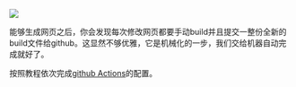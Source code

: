 ![](https://oss-cdn-main.draft.art/aiDraw/predict/output_hd/zGMoxOrHY4aZNyDri58Y8XWAWsIgfTCN-0.jpg)

能够生成网页之后，你会发现每次修改网页都要手动build并且提交一整份全新的build文件给github。这显然不够优雅，它是机械化的一步，我们交给机器自动完成就好了。

按照教程依次完成[github Actions](https://docusaurus.io/docs/deployment#triggering-deployment-with-github-actions)的配置。